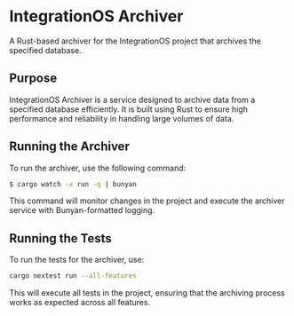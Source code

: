 # IntegrationOS Archiver

A Rust-based archiver for the IntegrationOS project that archives the specified database.

## Purpose

IntegrationOS Archiver is a service designed to archive data from a specified database efficiently. It is built using Rust to ensure high performance and reliability in handling large volumes of data.

## Running the Archiver

To run the archiver, use the following command:

```bash
$ cargo watch -x run -q | bunyan
```

This command will monitor changes in the project and execute the archiver service with Bunyan-formatted logging.

## Running the Tests

To run the tests for the archiver, use:

```bash
cargo nextest run --all-features
```

This will execute all tests in the project, ensuring that the archiving process works as expected across all features.

